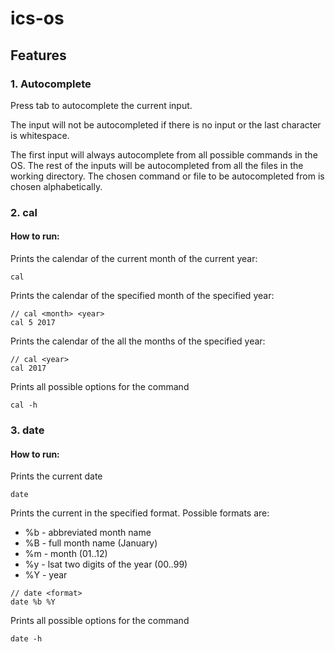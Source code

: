 # ics-os

## Features

### 1. Autocomplete

Press tab to autocomplete the current input.

The input will not be autocompleted if there is no input or the last character is whitespace.

The first input will always autocomplete from all possible commands in the OS. The rest of the inputs will be autocompleted from all the files in the working directory. The chosen command or file to be autocompleted from is chosen alphabetically.

### 2. cal

#### How to run:
Prints the calendar of the current month of the current year:
```shell
cal 
```

Prints the calendar of the specified month of the specified year:
```shell
// cal <month> <year>
cal 5 2017
```

Prints the calendar of the all the months of the specified year:
```shell
// cal <year>
cal 2017
```

Prints all possible options for the command
```shell
cal -h
```

### 3. date

#### How to run:
Prints the current date
```shell
date
```

Prints the current in the specified format.
Possible formats are:
* %b - abbreviated month name
* %B - full month name (January)
* %m - month (01..12)
* %y - lsat two digits of the year (00..99)
* %Y - year
```shell
// date <format>
date %b %Y
```

Prints all possible options for the command
```shell
date -h
```


